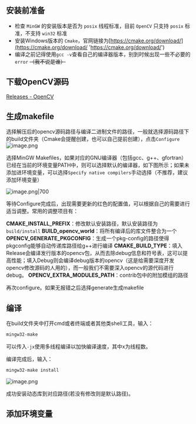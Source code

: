 ## 安装前准备

-   检查 `MinGW` 的安装版本是否为 `posix` 线程标准，目前 `OpenCV` 只支持 `posix` 标准，不支持 `win32` 标准
-   安装Windows版本的 `Cmake`，官网链接为[https://cmake.org/download/](https://cmake.org/download/ 'https://cmake.org/download/')
-   编译之前记得使用`gcc -v`查看自己的编译器版本，别到时候出现一些不必要的`error` ~~（我不说是谁）~~

## 下载OpenCV源码

[Releases - OpenCV](https://opencv.org/releases/)

## 生成makefile

选择解压后的opencv源码路径与编译二进制文件的路径，一般就选择源码路径下的build文件夹（Cmake会提醒创建，也可以自己提前创建），点击`Configure`
![image.png](https://cloud.intro-iu.top:738/d/ThreeBody/ZeroHzzzzPic/202408290036458.png)

选择MinGW Makefiles，如果对应的GNU编译器（包括gcc、g++、gfortran）已经在当前的环境变量PATH中，则可以选择默认的编译器，如下图所示；如果未添加进环境变量，可以选择`Specify native compilers`手动选择（不推荐，建议添加环境变量）

![image.png|700](https://cloud.intro-iu.top:738/d/ThreeBody/ZeroHzzzzPic/202408290036926.png)

等待Configure完成后，出现需要更新的红色的配置值，可以根据自己的需要进行适当调整。常用的调整项目有：

**CMAKE_INSTALL_PREFIX**：修改默认安装路径，默认安装路径为`build/install`
**BUILD_opencv_world**：将所有编译后的库文件整合为一个
**OPENCV_GENERATE_PKGCONFIG**：生成一个pkg-config的路径使得pkgconfig能够自动传递库路径给g++进行编译
**CMAKE_BUILD_TYPE**：填入Release会编译发行版本的opencv包，从而去除debug信息和符号表，这可以提高性能；填入Debug则会编译debug版本的opencv（这是给需要深度开发opencv修改源码的人用的），而一般我们不需要深入opencv的源代码进行debug。
**OPENCV_EXTRA_MODULES_PATH**：contrib包中的附加模组的路径

再次configure。如果无报错之后选择generate生成makefile

## 编译

在build文件夹中打开cmd或者终端或者其他类shell工具，输入：

```bash
mingw32-make
```

可以传入`-jx`使用多线程编译以加快编译速度，其中x为线程数。

编译完成后，输入：

```bash
mingw32-make install
```

![image.png](https://cloud.intro-iu.top:738/d/ThreeBody/ZeroHzzzzPic/202408290045293.png)

成功安装动态库到对应路径(若没有修改则是默认路径)。

## 添加环境变量

